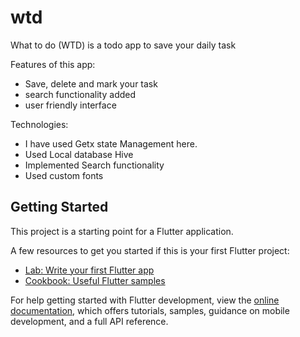 # wtd

What to do (WTD) is a todo app to save your daily task

Features of this app:
* Save, delete and mark your task
* search functionality added
* user friendly interface

Technologies:
* I have used Getx state Management here.
* Used Local database Hive
* Implemented Search functionality
* Used custom fonts

## Getting Started

This project is a starting point for a Flutter application.

A few resources to get you started if this is your first Flutter project:

- [Lab: Write your first Flutter app](https://docs.flutter.dev/get-started/codelab)
- [Cookbook: Useful Flutter samples](https://docs.flutter.dev/cookbook)

For help getting started with Flutter development, view the
[online documentation](https://docs.flutter.dev/), which offers tutorials,
samples, guidance on mobile development, and a full API reference.
